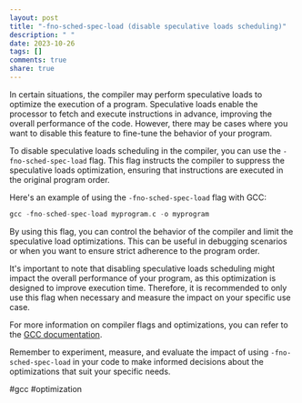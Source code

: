 ```yaml
---
layout: post
title: "-fno-sched-spec-load (disable speculative loads scheduling)"
description: " "
date: 2023-10-26
tags: []
comments: true
share: true
---
```


In certain situations, the compiler may perform speculative loads to optimize the execution of a program. Speculative loads enable the processor to fetch and execute instructions in advance, improving the overall performance of the code. However, there may be cases where you want to disable this feature to fine-tune the behavior of your program.

To disable speculative loads scheduling in the compiler, you can use the `-fno-sched-spec-load` flag. This flag instructs the compiler to suppress the speculative loads optimization, ensuring that instructions are executed in the original program order.

Here's an example of using the `-fno-sched-spec-load` flag with GCC:

```c
gcc -fno-sched-spec-load myprogram.c -o myprogram
```

By using this flag, you can control the behavior of the compiler and limit the speculative load optimizations. This can be useful in debugging scenarios or when you want to ensure strict adherence to the program order.

It's important to note that disabling speculative loads scheduling might impact the overall performance of your program, as this optimization is designed to improve execution time. Therefore, it is recommended to only use this flag when necessary and measure the impact on your specific use case.

For more information on compiler flags and optimizations, you can refer to the [GCC documentation](https://gcc.gnu.org/onlinedocs/gcc/Optimize-Options.html).

Remember to experiment, measure, and evaluate the impact of using `-fno-sched-spec-load` in your code to make informed decisions about the optimizations that suit your specific needs.

\#gcc \#optimization